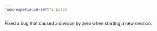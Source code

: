 ```yaml
---
'wow-experience-left': patch
---
```


Fixed a bug that caused a division by zero when starting a new session.
